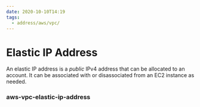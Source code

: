 ```yaml
---
date: 2020-10-10T14:19
tags:
  - address/aws/vpc/
---
```


# Elastic IP Address

An elastic IP address is a *public* IPv4 address that can be allocated to an account.
It can be associated with or disassociated from an EC2
instance as needed.

### aws-vpc-elastic-ip-address